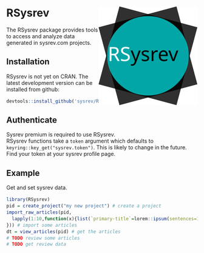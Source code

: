 # RSysrev <img src="man/figures/logo.svg" align="right" />

The RSysrev package provides tools to access and analyze data generated in sysrev.com projects.

## Installation

RSysrev is not yet on CRAN. The latest development version can be installed from github:

``` r
devtools::install_github('sysrev/RSysrev')
```

## Authenticate
Sysrev premium is required to use RSysrev.  
RSysrev functions take a `token` argument which defaults to `keyring::key_get("sysrev.token")`. This is likely to change in the future. Find your token at your sysrev profile page.


## Example

Get and set sysrev data.

``` r
library(RSysrev)
pid = create_project("my new project") # create a project
import_raw_articles(pid,
  lapply(1:10,function(x){list(`primary-title`=lorem::ipsum(sentences=1)[1],abstract=lorem::ipsum()[1])
})) # import some articles
dt = view_articles(pid) # get the articles
# TODO review some articles
# TODO get review data
```
